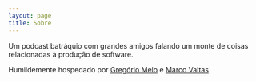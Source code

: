 ```yaml
---
layout: page
title: Sobre
---
```


Um podcast batráquio com grandes amigos falando um monte de coisas relacionadas à produção de software.

Humildemente hospedado por [Gregório Melo](https://twitter.com/gregorio_melo) e [Marco Valtas](https://twitter.com/mavcunha)
